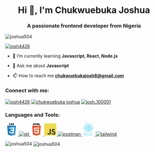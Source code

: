 <h1 align="center">Hi 👋, I'm Chukwuebuka Joshua</h1>
<h3 align="center">A passionate frontend developer from Nigeria</h3>

<p align="left"> <img src="https://komarev.com/ghpvc/?username=joshua504&label=Profile%20views&color=0e75b6&style=flat" alt="joshua504" /> </p>

<p align="left"> <a href="https://twitter.com/josh4426" target="blank"><img src="https://img.shields.io/twitter/follow/josh4426?logo=twitter&style=for-the-badge" alt="josh4426" /></a> </p>

- 🌱 I’m currently learning **Javascript, React, Node.js**

- 💬 Ask me about **Javascript**

- 📫 How to reach me **chukwuebukajosh8@gmail.com**

<h3 align="left">Connect with me:</h3>
<p align="left">
<a href="https://twitter.com/josh4426" target="blank"><img align="center" src="https://raw.githubusercontent.com/rahuldkjain/github-profile-readme-generator/master/src/images/icons/Social/twitter.svg" alt="josh4426" height="30" width="40" /></a>
<a href="https://linkedin.com/in/chukwuebuka joshua" target="blank"><img align="center" src="https://raw.githubusercontent.com/rahuldkjain/github-profile-readme-generator/master/src/images/icons/Social/linked-in-alt.svg" alt="chukwuebuka joshua" height="30" width="40" /></a>
<a href="https://instagram.com/josh_100001" target="blank"><img align="center" src="https://raw.githubusercontent.com/rahuldkjain/github-profile-readme-generator/master/src/images/icons/Social/instagram.svg" alt="josh_100001" height="30" width="40" /></a>
</p>

<h3 align="left">Languages and Tools:</h3>
<p align="left"> <a href="https://www.w3schools.com/css/" target="_blank" rel="noreferrer"> <img src="https://raw.githubusercontent.com/devicons/devicon/master/icons/css3/css3-original-wordmark.svg" alt="css3" width="40" height="40"/> </a> <a href="https://git-scm.com/" target="_blank" rel="noreferrer"> <img src="https://www.vectorlogo.zone/logos/git-scm/git-scm-icon.svg" alt="git" width="40" height="40"/> </a> <a href="https://www.w3.org/html/" target="_blank" rel="noreferrer"> <img src="https://raw.githubusercontent.com/devicons/devicon/master/icons/html5/html5-original-wordmark.svg" alt="html5" width="40" height="40"/> </a> <a href="https://developer.mozilla.org/en-US/docs/Web/JavaScript" target="_blank" rel="noreferrer"> <img src="https://raw.githubusercontent.com/devicons/devicon/master/icons/javascript/javascript-original.svg" alt="javascript" width="40" height="40"/> </a> <a href="https://postman.com" target="_blank" rel="noreferrer"> <img src="https://www.vectorlogo.zone/logos/getpostman/getpostman-icon.svg" alt="postman" width="40" height="40"/> </a> <a href="https://reactjs.org/" target="_blank" rel="noreferrer"> <img src="https://raw.githubusercontent.com/devicons/devicon/master/icons/react/react-original-wordmark.svg" alt="react" width="40" height="40"/> </a> <a href="https://tailwindcss.com/" target="_blank" rel="noreferrer"> <img src="https://www.vectorlogo.zone/logos/tailwindcss/tailwindcss-icon.svg" alt="tailwind" width="40" height="40"/> </a> </p>

<p><img align="left" src="https://github-readme-stats.vercel.app/api/top-langs?username=joshua504&show_icons=true&locale=en&layout=compact" alt="joshua504" /></p>

<p>&nbsp;<img align="center" src="https://github-readme-stats.vercel.app/api?username=joshua504&show_icons=true&locale=en" alt="joshua504" /></p>

